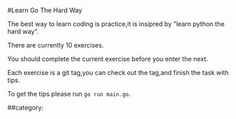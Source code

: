 #Learn Go The Hard Way

The best way to learn coding is practice,it is insipred by "learn python the hard way".

There are currently 10 exercises.

You should complete the current exercise before you enter the next.

Each exercise is a git tag,you can check out the tag,and finish the task with tips.

To get the tips please run `go run main.go`.

##category:

